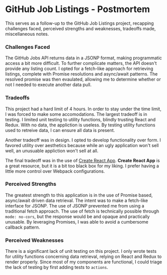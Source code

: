# GitHub Job Listings - Postmortem
This serves as a follow-up to the GitHub Job Listings project, recapping challenges
faced, perceived strengths and weaknesses, tradeoffs made, miscellaneous notes.

### Challenges Faced
The GitHub Jobs API returns data in a JSONP format, making programmatic access a
bit more difficult. To further complicate matters, the API doesn't provide any
listing count. I opted for a fetch-like approach for retrieving listings, 
complete with Promise resolutions and async/await patterns. The resolved promise
was then evaulated, allowing me to determine whether or not I needed to execute
another data pull.

### Tradeoffs
This project had a hard limit of 4 hours. In order to stay under the time limit,
I was forced to make some accomodations. The largest tradeoff is in testing. I
limited unit testing to utility functions, blindly trusting React and Redux. With
no data, the appliction is useless. By testing utility functions used to retreive
data, I can ensure all data is present.

Another tradeoff was in design. I opted to develop functionality over form. I 
favored utility over aesthetics because while an ugly application won't sell well,
an unusuable appliction won't sell at all.

The final tradeoff was in the use of
[Create React App](https://github.com/facebookincubator/create-react-app).
**Create React App** is a great resource, but it is a bit too black box for my
liking. I prefer having a little more control over Webpack configurations.

### Perceived Strengths
The greatest strength to this application is in the use of Promise based, 
async/await driven data retrieval. The intent was to make a fetch-like interface
for JSONP. The use of JSONP prevented me from using a traditional fetch approach.
The use of fetch is technically possible through `mode: no-cors`, but the response
would be and opaque and practically unusable. By leveraging Promises, I was able
to avoid a cumbersome callback pattern.

### Perceived Weaknesses
There is a significant lack of unit testing on this project. I only wrote tests
for utility functions concerning data retrieval, relying on React and Redux to 
render properly. Since most of my components are functional, I could triage the
lack of testing by first adding tests to `actions`. 
